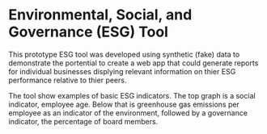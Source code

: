 # Environmental, Social, and Governance (ESG) Tool
This prototype ESG tool was developed using synthetic (fake) data to demonstrate the portential to create
a web app that could generate reports for individual businesses displying relevant information on thier 
ESG performance relative to thier peers. 

The tool show examples of basic ESG indicators. The top graph is a social indicator, employee age. 
Below that is greenhouse gas emissions per employee as an indicator of the environment, followed by a 
governance indicator, the percentage of board members.  
